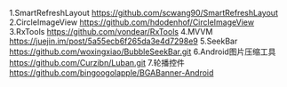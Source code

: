 1.SmartRefreshLayout
    https://github.com/scwang90/SmartRefreshLayout
2.CircleImageView
    https://github.com/hdodenhof/CircleImageView
3.RxTools
    https://github.com/vondear/RxTools
4.MVVM
    https://juejin.im/post/5a55ecb6f265da3e4d7298e9
5.SeekBar
    https://github.com/woxingxiao/BubbleSeekBar.git
6.Android图片压缩工具
    https://github.com/Curzibn/Luban.git
7.轮播控件
    https://github.com/bingoogolapple/BGABanner-Android